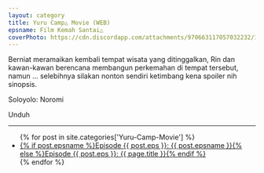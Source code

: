```yaml
---
layout: category
title: Yuru Camp△ Movie (WEB)
epsname: Film Kemah Santai△
coverPhoto: https://cdn.discordapp.com/attachments/970663117057032232/1042461075947388998/image.png
---
```


Berniat meramaikan kembali tempat wisata yang ditinggalkan, Rin dan kawan-kawan berencana membangun perkemahan di tempat tersebut, namun ... selebihnya silakan nonton sendiri ketimbang kena spoiler nih sinopsis.

Soloyolo: Noromi

Unduh

---
  <ul>
    {% for post in site.categories['Yuru-Camp-Movie'] %}
  <li><a href="{{ site.baseurl }}{{ post.url }}">{% if post.epsname %}Episode {{ post.eps }}: {{ post.epsname }}{% else %}Episode {{ post.eps }}: {{ page.title }}{% endif %}</a></li>
  {% endfor %}
  </ul>
